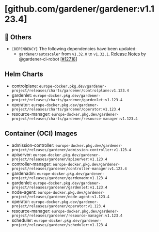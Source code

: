 # [github.com/gardener/gardener:v1.123.4]

## 🏃 Others
- `[DEPENDENCY]` The following dependencies have been updated:  
  - `gardener/autoscaler` from `v1.32.0` to `v1.32.1`. [Release Notes](https://redirect.github.com/gardener/autoscaler/releases/tag/v1.32.1) by @gardener-ci-robot [[#12718](https://github.com/gardener/gardener/pull/12718)]

## Helm Charts
- controlplane: `europe-docker.pkg.dev/gardener-project/releases/charts/gardener/controlplane:v1.123.4`
- gardenlet: `europe-docker.pkg.dev/gardener-project/releases/charts/gardener/gardenlet:v1.123.4`
- operator: `europe-docker.pkg.dev/gardener-project/releases/charts/gardener/operator:v1.123.4`
- resource-manager: `europe-docker.pkg.dev/gardener-project/releases/charts/gardener/resource-manager:v1.123.4`
## Container (OCI) Images
- admission-controller: `europe-docker.pkg.dev/gardener-project/releases/gardener/admission-controller:v1.123.4`
- apiserver: `europe-docker.pkg.dev/gardener-project/releases/gardener/apiserver:v1.123.4`
- controller-manager: `europe-docker.pkg.dev/gardener-project/releases/gardener/controller-manager:v1.123.4`
- gardenadm: `europe-docker.pkg.dev/gardener-project/releases/gardener/gardenadm:v1.123.4`
- gardenlet: `europe-docker.pkg.dev/gardener-project/releases/gardener/gardenlet:v1.123.4`
- node-agent: `europe-docker.pkg.dev/gardener-project/releases/gardener/node-agent:v1.123.4`
- operator: `europe-docker.pkg.dev/gardener-project/releases/gardener/operator:v1.123.4`
- resource-manager: `europe-docker.pkg.dev/gardener-project/releases/gardener/resource-manager:v1.123.4`
- scheduler: `europe-docker.pkg.dev/gardener-project/releases/gardener/scheduler:v1.123.4`
